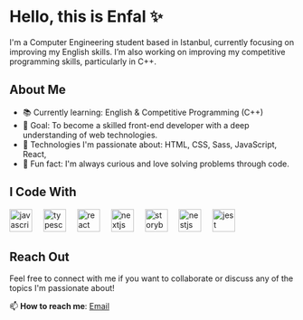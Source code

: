 # Hello, this is Enfal ✨

I'm a Computer Engineering student based in Istanbul, currently focusing on improving my English skills. I’m also working on improving my competitive programming skills, particularly in C++.

## About Me
- 📚 Currently learning: English & Competitive Programming (C++)
- 🎯 Goal: To become a skilled front-end developer with a deep understanding of web technologies.
- 🔧 Technologies I'm passionate about: HTML, CSS, Sass, JavaScript, React,
- 🎲 Fun fact: I'm always curious and love solving problems through code.

## I Code With
<div align="left">
  <img src="https://cdn.jsdelivr.net/gh/devicons/devicon/icons/javascript/javascript-original.svg" height="40" alt="javascript logo" />
  <img width="12" />
  <img src="https://cdn.jsdelivr.net/gh/devicons/devicon/icons/typescript/typescript-original.svg" height="40" alt="typescript logo" />
  <img width="12" />
  <img src="https://cdn.jsdelivr.net/gh/devicons/devicon/icons/react/react-original.svg" height="40" alt="react logo" />
  <img width="12" />
  <img src="https://cdn.jsdelivr.net/gh/devicons/devicon/icons/nextjs/nextjs-original.svg" height="40" alt="nextjs logo" />
  <img width="12" />
  <img src="https://cdn.jsdelivr.net/gh/devicons/devicon/icons/storybook/storybook-original.svg" height="40" alt="storybook logo" />
  <img width="12" />
  <img src="https://cdn.jsdelivr.net/gh/devicons/devicon/icons/nestjs/nestjs-original.svg" height="40" alt="nestjs logo" />
  <img width="12" />
  <img src="https://cdn.jsdelivr.net/gh/devicons/devicon/icons/jest/jest-plain.svg" height="40" alt="jest logo" />
</div>

## Reach Out
Feel free to connect with me if you want to collaborate or discuss any of the topics I'm passionate about!

📫 **How to reach me**: [Email](mailto:enfalolgun3@gmail.com)  
